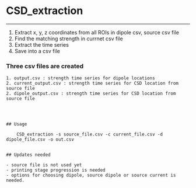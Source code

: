 # CSD_extraction
----------------


1. Extract x, y, z coordinates from all ROIs in dipole csv, source csv file
2. Find the matching strength in currnet csv file
3. Extract the time series
4. Save into a csv file

### Three csv files are created
```
1. output.csv : strength time series for dipole locations
2. current_output.csv : strength time series for CSD location from source file
2. dipole_output.csv : strength time series for CSD location from source file




## Usage

    CSD_extraction -s source_file.csv -c current_file.csv -d dipole_file.csv -o out.csv


## Updates needed

- source file is not used yet
- printing stage progression is needed
- options for choosing dipole, source dipole or source current is needed.
